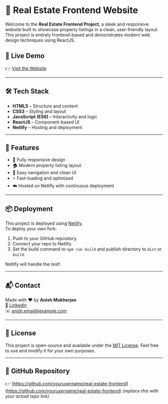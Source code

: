 # 🏡 Real Estate Frontend Website

Welcome to the **Real Estate Frontend Project**, a sleek and responsive website built to showcase property listings in a clean, user-friendly layout. This project is entirely frontend-based and demonstrates modern web design techniques using ReactJS.

## 🚀 Live Demo

👉 [Visit the Website](https://estaterealanish.netlify.app)

---

## 🛠️ Tech Stack

- **HTML5** – Structure and content
- **CSS3** – Styling and layout
- **JavaScript (ES6)** – Interactivity and logic
- **ReactJS** – Component-based UI
- **Netlify** – Hosting and deployment

---

## 📸 Features

- 📱 Fully responsive design
- 🏠 Modern property listing layout
- 🧭 Easy navigation and clean UI
- ⚡ Fast-loading and optimized
- ☁️ Hosted on Netlify with continuous deployment

---

## 📦 Deployment

This project is deployed using [Netlify](https://www.netlify.com/).  
To deploy your own fork:

1. Push to your GitHub repository.
2. Connect your repo to Netlify.
3. Set the build command to `npm run build` and publish directory to `dist` or `build`.

Netlify will handle the rest!

---

## 📬 Contact

Made with ❤️ by **Anish Mukherjee**  
🔗 [LinkedIn](https://www.linkedin.com/in/anish-mukherjee/)  
✉️ anish.email@example.com

---

## 📄 License

This project is open-source and available under the [MIT License](https://opensource.org/licenses/MIT). Feel free to use and modify it for your own purposes.

---

## 🔗 GitHub Repository

👉 [https://github.com/yourusername/real-estate-frontend](https://github.com/yourusername/real-estate-frontend) *(replace this with your actual repo link)*


